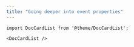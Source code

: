 ```yaml
---
title: "Going deeper into event properties"
---
```


```mdx-code-block
import DocCardList from '@theme/DocCardList';

<DocCardList />
```

